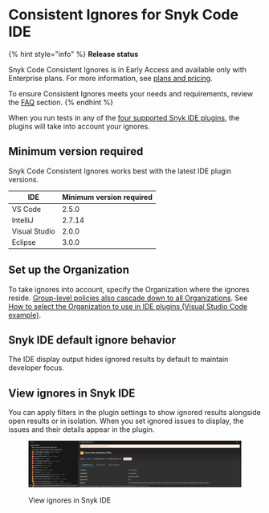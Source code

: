 # Consistent Ignores for Snyk Code IDE

{% hint style="info" %}
**Release status**

Snyk Code Consistent Ignores is in Early Access and available only with Enterprise plans. For more information, see [plans and pricing](https://snyk.io/plans/).

To ensure Consistent Ignores meets your needs and requirements, review the [FAQ](consistent-ignores-for-snyk-code-faqs.md) section.
{% endhint %}

When you run tests in any of the [four supported Snyk IDE plugins](../../../../scm-ide-and-ci-cd-integrations/snyk-ide-plugins-and-extensions/), the plugins will take into account your ignores.

## **Minimum version required**

Snyk Code Consistent Ignores works best with the latest IDE plugin versions.

| IDE           | Minimum version required |
| ------------- | ------------------------ |
| VS Code       | 2.5.0                    |
| IntelliJ      | 2.7.14                   |
| Visual Studio | 2.0.0                    |
| Eclipse       | 3.0.0                    |

## **Set up the Organization**

To take ignores into account, specify the Organization where the ignores reside. [Group-level policies also cascade down to all Organizations](./#manage-ignores-at-the-group-level-through-security-policies). See [How to select the Organization to use in IDE plugins (Visual Studio Code example)](../../../../snyk-cli/scan-and-maintain-projects-using-the-cli/how-to-select-the-organization-to-use-in-the-cli.md).

## Snyk IDE default ignore behavior

The IDE display output hides ignored results by default to maintain developer focus.&#x20;

## View ignores in Snyk IDE

You can apply filters in the plugin settings to show ignored results alongside open results or in isolation. When you set ignored issues to display, the issues and their details appear in the plugin.

<figure><img src="../../../../.gitbook/assets/snyk-code-ignored-issue-ide.png" alt=""><figcaption><p>View ignores in Snyk IDE</p></figcaption></figure>
